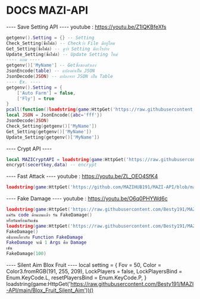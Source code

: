 # DOCS MAZI-API
---- Save Setting API ----
youtube : https://youtu.be/Z1lQKBfeXfs
```lua
getgenv().Setting = {} -- Setting
Check_Setting(ชื่อไฟล์) -- Checkว่า File มีอยู่ไหม
Get_Setting(ชื่อไฟล์) -- ดูว่า Setting มีอะไรบ้าง
Update_Setting(ชื่อไฟล์) -- Update Setting ใหม่
---- เเถม ----
getgenv()['MyName'] -- Getชื่อของตัวเอง
JsonEncode(table) -- แปลงค่าเป็น JSON
JsonDecode(JSON) -- แปลงจาก JSON เป็น Table
---- Ex. ----
getgenv().Setting = {
    ['Auto Farm'] = false,
    ['Fly'] = true
}
pcall(function()loadstring(game:HttpGet('https://raw.githubusercontent.com/MAZIHUB191/MAZI-API/main/SaveSettingAPI'))() end)
local JSON = JsonEncode({abc='fff'})
JsonDecode(JSON)
Check_Setting(getgenv()['MyName'])
Get_Setting(getgenv()['MyName'])
Update_Setting(getgenv()['MyName'])

```
---- Crypt API ----
```lua
local MAZICryptAPI = loadstring(game:HttpGet('https://raw.githubusercontent.com/MAZIHUB191/MAZI-API/main/MAZI-Crypt-API'))()
encrypt(secertkey,data) -- encrypt

```
---- Fast Attack ----
youtube : https://youtu.be/ZL_OEO4SfK4
```lua
loadstring(game:HttpGet('https://github.com/MAZIHUB191/MAZI-API/blob/main/Fast_Attack.lua'))()
```
---- Fake Damage ---- 
youtube : https://youtu.be/O6q0PHYWd6c
```lua
loadstring(game:HttpGet('https://raw.githubusercontent.com/Besty191/MAZI-API/main/Fake_Damage.lua'))()
แค่รัน code ด้านบนเเล้ว รัน FakeDamage()
หรือรันพร้อมกันเช่น
loadstring(game:HttpGet('https://raw.githubusercontent.com/Besty191/MAZI-API/main/Fake_Damage.lua'))()
FakeDamage()
อธิบายเกี่ยวกับ Function FakeDamage
FakeDamage จะมี 1 Args คือ Damage 
เช่น
FakeDamage(100)
```
---- Silent Aim Blox Fruit ----
local setting = {
    Fov = 50,
    Color = Color3.fromRGB(191, 255, 209),
    LockPlayers = false,
    LockPlayersBind = Enum.KeyCode.L,
    resetPlayersBind = Enum.KeyCode.P,
}
loadstring(game:HttpGet('https://raw.githubusercontent.com/Besty191/MAZI-API/main/Blox_Fruit_Silent_Aim'))()
